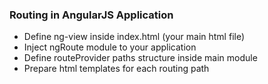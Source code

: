 ### Routing in AngularJS Application

* Define ng-view inside index.html (your main html file)
* Inject ngRoute module to your application
* Define routeProvider paths structure inside main module
* Prepare html templates for each routing path